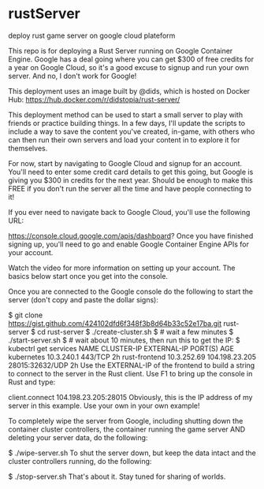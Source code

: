 # rustServer
deploy rust game server on google cloud plateform


This repo is for deploying a Rust Server running on Google Container Engine. Google has a deal going where you can get $300 of free credits for a year on Google Cloud, so it's a good excuse to signup and run your own server. And no, I don't work for Google!

This deployment uses an image built by @dids, which is hosted on Docker Hub: https://hub.docker.com/r/didstopia/rust-server/

This deployment method can be used to start a small server to play with friends or practice building things. In a few days, I'll update the scripts to include a way to save the content you've created, in-game, with others who can then run their own servers and load your content in to explore it for themselves.

For now, start by navigating to Google Cloud and signup for an account. You'll need to enter some credit card details to get this going, but Google is giving you $300 in credits for the next year. Should be enough to make this FREE if you don't run the server all the time and have people connecting to it!

If you ever need to navigate back to Google Cloud, you'll use the following URL:

https://console.cloud.google.com/apis/dashboard?
Once you have finished signing up, you'll need to go and enable Google Container Engine APIs for your account.

Watch the video for more information on setting up your account. The basics below start once you get into the console.

Once you are connected to the Google console do the following to start the server (don't copy and paste the dollar signs):

$ git clone https://gist.github.com/424102dfd6f348f3b8d64b33c52e17ba.git rust-server
$ cd rust-server
$ ./create-cluster.sh
$ # wait a few minutes
$ ./start-server.sh
$ # wait about 10 minutes, then run this to get the IP:
$ kubectrl get services
NAME            CLUSTER-IP    EXTERNAL-IP      PORT(S)           AGE
kubernetes      10.3.240.1    <none>           443/TCP           2h
rust-frontend   10.3.252.69   104.198.23.205   28015:32632/UDP   2h
Use the EXTERNAL-IP of the frontend to build a string to connect to the server in the Rust client. Use F1 to bring up the console in Rust and type:

client.connect 104.198.23.205:28015
Obviously, this is the IP address of my server in this example. Use your own in your own example!

To completely wipe the server from Google, including shutting down the container cluster controllers, the container running the game server AND deleting your server data, do the following:

$ ./wipe-server.sh
To shut the server down, but keep the data intact and the cluster controllers running, do the following:

$ ./stop-server.sh
That's about it. Stay tuned for sharing of worlds.
